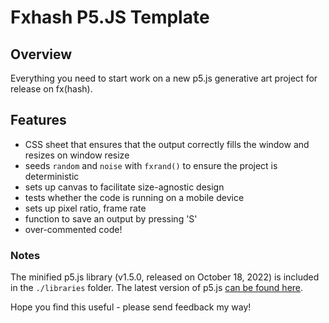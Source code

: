 # Fxhash P5.JS Template
## Overview
Everything you need to start work on a new p5.js generative art project for release on fx(hash).

## Features
- CSS sheet that ensures that the output correctly fills the window and resizes on window resize
- seeds `random` and `noise` with `fxrand()` to ensure the project is deterministic
- sets up canvas to facilitate size-agnostic design
- tests whether the code is running on a mobile device
- sets up pixel ratio, frame rate
- function to save an output by pressing 'S'
- over-commented code!

### Notes
The minified p5.js library (v1.5.0, released on October 18, 2022) is included in the `./libraries` folder. The latest version of p5.js [can be found here](https://p5js.org/download/).

Hope you find this useful - please send feedback my way!
